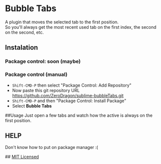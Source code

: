 Bubble Tabs
===================

A plugin that moves the selected tab to the first position.  
So you'll always get the most recent used tab on the first index, the second on the second, etc.

## Instalation

### Package control: soon (maybe)

### Package control (manual)
- ```Shift-CMD-P``` then select "Package Control: Add Repository"  
- Now paste this git repository URL https://github.com/ZeroDragon/sublime-bubbleTabs.git  
- ```Shift-CMD-P``` and then "Package Control: Install Package"  
- Select **Bubble Tabs**

##Usage
Just open a few tabs and watch how the active is always on the first position.

## HELP
Don't know how to put on package manager :(

## [MIT Licensed](https://opensource.org/licenses/MIT)
